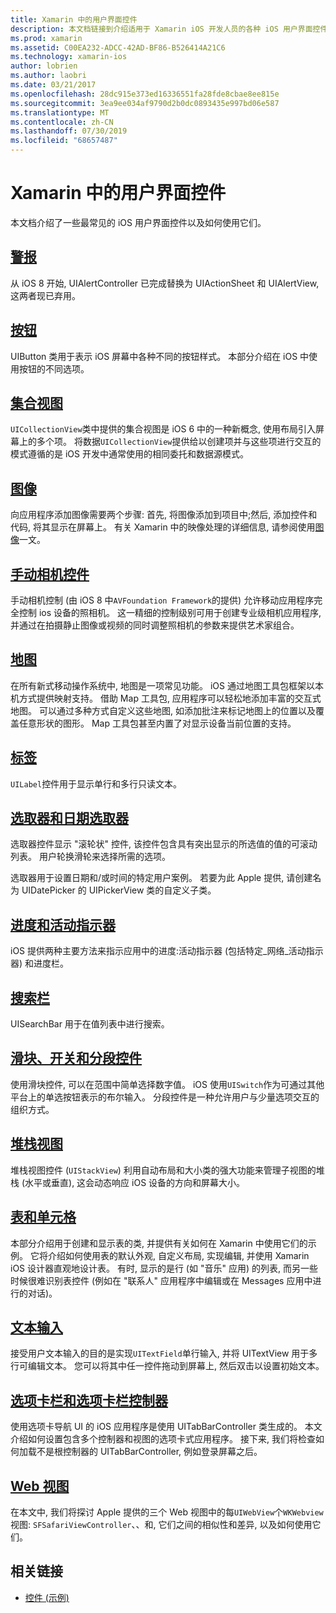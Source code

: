 ```yaml
---
title: Xamarin 中的用户界面控件
description: 本文档链接到介绍适用于 Xamarin iOS 开发人员的各种 iOS 用户界面控件的指南。 链接内容讨论了警报、按钮、集合视图、图像、手动照相机控件、地图、标签、选取器、日期选取器等。
ms.prod: xamarin
ms.assetid: C00EA232-ADCC-42AD-BF86-B526414A21C6
ms.technology: xamarin-ios
author: lobrien
ms.author: laobri
ms.date: 03/21/2017
ms.openlocfilehash: 28dc915e373ed16336551fa28fde8cbae8ee815e
ms.sourcegitcommit: 3ea9ee034af9790d2b0dc0893435e997bd06e587
ms.translationtype: MT
ms.contentlocale: zh-CN
ms.lasthandoff: 07/30/2019
ms.locfileid: "68657487"
---
```

# <a name="user-interface-controls-in-xamarinios"></a>Xamarin 中的用户界面控件

本文档介绍了一些最常见的 iOS 用户界面控件以及如何使用它们。

## <a name="alertsalertsmd"></a>[警报](alerts.md)

从 iOS 8 开始, UIAlertController 已完成替换为 UIActionSheet 和 UIAlertView, 这两者现已弃用。

## <a name="buttonsbuttonsmd"></a>[按钮](buttons.md)

UIButton 类用于表示 iOS 屏幕中各种不同的按钮样式。 本部分介绍在 iOS 中使用按钮的不同选项。

## <a name="collection-viewsuicollectionviewmd"></a>[集合视图](uicollectionview.md)

`UICollectionView`类中提供的集合视图是 iOS 6 中的一种新概念, 使用布局引入屏幕上的多个项。 将数据`UICollectionView`提供给以创建项并与这些项进行交互的模式遵循的是 iOS 开发中通常使用的相同委托和数据源模式。

## <a name="imagesimagemd"></a>[图像](image.md)

向应用程序添加图像需要两个步骤: 首先, 将图像添加到项目中;然后, 添加控件和代码, 将其显示在屏幕上。 有关 Xamarin 中的映像处理的详细信息, 请参阅使用[图像](~/ios/app-fundamentals/images-icons/index.md)一文。

## <a name="manual-camera-controlsintro-to-manual-camera-controlsmd"></a>[手动相机控件](intro-to-manual-camera-controls.md)

手动相机控制 (由 iOS 8 中`AVFoundation Framework`的提供) 允许移动应用程序完全控制 ios 设备的照相机。 这一精细的控制级别可用于创建专业级相机应用程序, 并通过在拍摄静止图像或视频的同时调整照相机的参数来提供艺术家组合。

## <a name="mapsios-mapsindexmd"></a>[地图](ios-maps/index.md)

在所有新式移动操作系统中, 地图是一项常见功能。 iOS 通过地图工具包框架以本机方式提供映射支持。 借助 Map 工具包, 应用程序可以轻松地添加丰富的交互式地图。 可以通过多种方式自定义这些地图, 如添加批注来标记地图上的位置以及覆盖任意形状的图形。 Map 工具包甚至内置了对显示设备当前位置的支持。

## <a name="labelslabelsmd"></a>[标签](labels.md)

`UILabel`控件用于显示单行和多行只读文本。

## <a name="pickers-and-date-pickerspickermd"></a>[选取器和日期选取器](picker.md)

选取器控件显示 "滚轮状" 控件, 该控件包含具有突出显示的所选值的值的可滚动列表。 用户轮换滑轮来选择所需的选项。

选取器用于设置日期和/或时间的特定用户案例。 若要为此 Apple 提供, 请创建名为 UIDatePicker 的 UIPickerView 类的自定义子类。

## <a name="progress-and-activity-indicatorsprogress-activity-indicatormd"></a>[进度和活动指示器](progress-activity-indicator.md)

iOS 提供两种主要方法来指示应用中的进度:活动指示器 (包括特定_网络_活动指示器) 和进度栏。

## <a name="search-barssearchbarmd"></a>[搜索栏](searchbar.md)

UISearchBar 用于在值列表中进行搜索。 

## <a name="sliders-switches-and-segmented-controlsslider-switch-segmented-controlsmd"></a>[滑块、开关和分段控件](slider-switch-segmented-controls.md)

使用滑块控件, 可以在范围中简单选择数字值。 iOS 使用`UISwitch`作为可通过其他平台上的单选按钮表示的布尔输入。 分段控件是一种允许用户与少量选项交互的组织方式。

## <a name="stack-viewuistackviewmd"></a>[堆栈视图](uistackview.md)

堆栈视图控件 (`UIStackView`) 利用自动布局和大小类的强大功能来管理子视图的堆栈 (水平或垂直), 这会动态响应 iOS 设备的方向和屏幕大小。

## <a name="tables-and-cellstablesindexmd"></a>[表和单元格](tables/index.md)

本部分介绍用于创建和显示表的类, 并提供有关如何在 Xamarin 中使用它们的示例。 它将介绍如何使用表的默认外观, 自定义布局, 实现编辑, 并使用 Xamarin iOS 设计器直观地设计表。 有时, 显示的是行 (如 "音乐" 应用) 的列表, 而另一些时候很难识别表控件 (例如在 "联系人" 应用程序中编辑或在 Messages 应用中进行的对话)。

## <a name="text-inputtext-inputmd"></a>[文本输入](text-input.md)

接受用户文本输入的目的是实现`UITextField`单行输入, 并将 UITextView 用于多行可编辑文本。 您可以将其中任一控件拖动到屏幕上, 然后双击以设置初始文本。

## <a name="tab-bars-and-tab-bar-controllerscreating-tabbed-applicationsmd"></a>[选项卡栏和选项卡栏控制器](creating-tabbed-applications.md)

使用选项卡导航 UI 的 iOS 应用程序是使用 UITabBarController 类生成的。 本文介绍如何设置包含多个控制器和视图的选项卡式应用程序。 接下来, 我们将检查如何加载不是根控制器的 UITabBarController, 例如登录屏幕之后。

## <a name="web-viewsuiwebviewmd"></a>[Web 视图](uiwebview.md)

在本文中, 我们将探讨 Apple 提供的三个 Web 视图中的每`UIWebView`个`WKWebview`视图: `SFSafariViewController`、、和, 它们之间的相似性和差异, 以及如何使用它们。

## <a name="related-links"></a>相关链接

- [控件 (示例)](https://docs.microsoft.com/samples/xamarin/ios-samples/controls)
